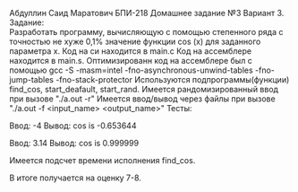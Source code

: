 Абдуллин Саид Маратович БПИ-218
Домашнее задание №3
Вариант 3.
Задание:  
Разработать программу, вычисляющую с помощью степенного ряда с точностью не хуже 0,1% значение функции cos (x) для заданного параметра x.
Код на си находится в main.c
Код на ассемблере находится в main.s. Оптимизированн код на ассемблере был с помощью gcc -S -masm=intel -fno-asynchronous-unwind-tables -fno-jump-tables -fno-stack-protector
Используются подпрограммы(функции) find_cos, start_deafault, start_rand.
Имеется рандомизированный ввод при вызове "./a.out -r"
Имеется ввод/вывод через файлы при вызове "./a.out -f <input_name> <output_name>"
Тесты:

Ввод: -4
Вывод: cos is -0.653644

Ввод: 3.14
Вывод: cos is 0.999999

Имеется подсчет времени исполнения find_cos.

В итоге получается на оценку 7-8.
